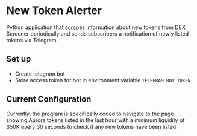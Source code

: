 # New Token Alerter

Python application that scrapes information about new tokens from DEX Screener periodically and sends subscribers a 
notification of newly listed tokens via Telegram.

## Set up

- Create telegram bot
- Store access token for bot in environment variable `TELEGRAM_BOT_TOKEN` 

## Current Configuration

Currently, the program is specifically coded to navigate to the page showing Aurora tokens listed in the last hour with
a minimum liquidity of $50K every 30 seconds to check if any new tokens have been listed.